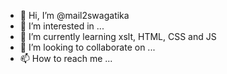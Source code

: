 - 👋 Hi, I’m @mail2swagatika
- 👀 I’m interested in ...
- 🌱 I’m currently learning xslt, HTML, CSS and JS
- 💞️ I’m looking to collaborate on ...
- 📫 How to reach me ...

<!---
mail2swagatika/mail2swagatika is a ✨ special ✨ repository because its `README.md` (this file) appears on your GitHub profile.
You can click the Preview link to take a look at your changes.
--->
